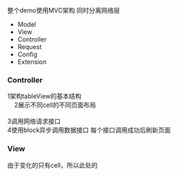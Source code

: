 整个demo使用MVC架构 同时分离网络层
* Model 
* View
* Controller
* Request
* Config
* Extension

### Controller             
1架构tableView的基本结构</br>     
2展示不同cell的不同页面布局 </br>     
3调用网络请求接口    </br> 
4使用block异步调用数据接口 每个接口调用成功后刷新页面</br> 
### View           
由于变化的只有cell，所以此处的


